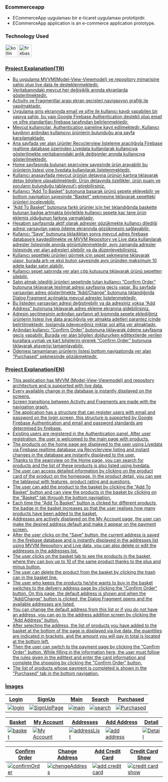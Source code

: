 
<h3 align="left">Ecommerceapp</h3>

* ECommerceApp uygulaması bir e-ticaret uygulaması prototipidir.
* ECommerceApp application is an e-commerce application prototype.

### Technology Used

<img src="https://www.vectorlogo.zone/logos/kotlinlang/kotlinlang-icon.svg" alt="kotlin" width="40" height="40"/> </a>  <a href="https://kotlinlang.org" target="_blank" rel="noreferrer">
<img src="https://www.vectorlogo.zone/logos/firebase/firebase-icon.svg" alt="firebase" width="40" height="40"/> </a> <a href="https://www.firebase.google.com/" target="_blank" rel="noreferrer"> 

### Project Explanation(TR)

* Bu uygulama MVVM(Model-View-Viewmodel) ve repository mimarisine sahip olup live data ile desteklenmektedir.
* Veritabanındaki mevcut her değişiklik anında ekranlarda gösterilmektedir.
* Activity ve Fragmentlar arası ekran geçişleri navigasyon grafiği ile yapılmaktadır.
* Uygulama giriş ekranında email ve şifre ile kullanıcı kaydı yapabilen bir yapıya sahip, bu yapı Google Firebase Authentication destekli olup email ve şifre standartları firebase tarafından belirlenmektedir.
* Mevcut kullanıcılar, Authentication paneline kayıt edilmektedir. Kullanıcı kaydının ardından kullanıcıyı ürünlerin bulunduğu ana sayfa karşılamaktadır.
* Ana sayfada yer alan ürünler Recyclerview listeleme aracılığıyla Firebase realtime database üzerinden Livedata kullanılarak kullanıcıya gösterilmekte veritabanındaki anlık değişimler anında kullanıcıya gösterilmektedir.
* Home sayfasında bulunan searcview sayesinde ürün arayabilir bu ürünlerin listesi yine livedata kullanılarak listelenmektedir.
* Kullanıcı anasayfada mevcut ürünün detayına ürünün kartına tıklayarak detay bilgilere ulaşabilmektedir. Ürün detayında özellikler, ürün puanı ve soruların bulunduğu tablayout’ı görebilirsiniz.
* Kullanıcı “Add To Basket” butonuna basarak ürünü sepete ekleyebilir ve bottom navigation sayesinde “Basket” sekmesine tıklayarak sepetteki ürünleri inceleyebilir.
* “Add To Basket” butonuna farklı ürünler için her tıklandığında baskette bulunan badge artmakta böylelikle kullanıcı sepete kaç tane ürün eklemiş olduğunun farkına varmaktadır.
* Hesabım sayfasında aktif olarak adresler gözükmekte,kullanıcı dilediği adresi varsayılan yapıp ödeme ekranında gözükmesini sağlayabilir.
* Kullanıcı “Save” butonuna tıkladıktan sonra mevcut adres firebase database’e kaydedilmekte ve MVVM Repository ve Live data kullanılarak adresler listesinde anında görüntülenmektedir, aynı zamanda adresler listesinde yer alan adresleri silebilir ya da düzenleyebilirsiniz.
* Kullanıcı sepetteki ürünleri görmek için sepet sekmesine tıklayarak ulaşır, burada artı ve eksi buton sayesinde aynı üründen maksimum 10 adete kadar satın alabilir.
* Kullanıcı sepet satırında yer alan çöp kutusuna tıklayarak ürünü sepetten silebilir.
* Satın almak istediği ürünleri sepetinde tutan kullanıcı “Confirm Order” butonuna tıklayarak teslimat adresi sayfasına geçiş yapar. Bu sayfada varsayılan adres gösterilmekte “Add/Change” butonuna tıklandığında Dialog Fragment açılmakta mevcut adresler listelenmektedir. 
* Bu listeden varsayılan adresi değiştirebilir ya da adresiniz yoksa “Add Address” butonuna tıklayarak adres ekleme ekranına gidebilirsiniz.
* Adresin seçilmesinin ardından sayfanın alt kısmında sepete eklediğiniz ürünlerin listesi live data aracılığıyla yer almakta adetleri parantez içinde belirtilmektedir, toplamda ödeyeceğiniz miktar sol altta yer almaktadır.
* Ardından kullanıcı “Confirm Order” butonuna tıklayarak ödeme sayfasına geçiş yapabilir. Burada yer alan bilgileri doldururken edittextlerde verilen kurallara uymalı ve kart bilgilerini girerek “Confirm Order” butonuna tıklayarak alışverişi tamamlayabilir.
* Ödemesi tamamlanan ürünlerin listesi bottom navigationda yer alan “Purchased” sekmesinde gözükmektedir.

### Project Explanation(EN)
* This application has MVVM (Model-View-Viewmodel) and repository architecture and is supported with live data.
* Every available change in the database is instantly displayed on the screens.
* Screen transitions between Activity and Fragments are made with the navigation graph.
* The application has a structure that can register users with email and password on the login screen, this structure is supported by Google Firebase Authentication and email and password standards are determined by firebase.
* Existing users are registered in the Authentication panel. After user registration, the user is welcomed to the main page with products.
* The products on the home page are displayed to the user using Livedata via Firebase realtime database via Recyclerview listing and instant changes in the database are instantly displayed to the user.
* Thanks to the searcview on the Home page, you can search for products and the list of these products is also listed using livedata.
* The user can access detailed information by clicking on the product card of the product on the homepage. In the product detail, you can see the tablayout with features, product rating and questions.
* The user can add the product to the basket by clicking the "Add To Basket" button and can view the products in the basket by clicking on the "Basket" tab through the bottom navigation.
* Each time the "Add To Basket" button is clicked for different products, the badge in the basket increases so that the user realises how many products have been added to the basket.
* Addresses are actively displayed on the My Account page, the user can make the desired address default and make it appear on the payment screen.
* After the user clicks on the "Save" button, the current address is saved in the firebase database and is instantly displayed in the addresses list using MVVM Repository and Live data, you can also delete or edit the addresses in the addresses list.
* The user clicks on the basket tab to see the products in the basket, where they can buy up to 10 of the same product thanks to the plus and minus button.
* The user can delete the product from the basket by clicking the trash can in the basket line.
* The user who keeps the products he/she wants to buy in the basket switches to the delivery address page by clicking the "Confirm Order" button. On this page, the default address is shown and when the "Add/Change" button is clicked, the Dialog Fragment opens and the available addresses are listed.
* You can change the default address from this list or if you do not have an address, you can go to the address addition screen by clicking the "Add Address" button.
* After selecting the address, the list of products you have added to the basket at the bottom of the page is displayed via live data, the quantities are indicated in brackets, and the amount you will pay in total is located at the bottom left.
* Then the user can switch to the payment page by clicking the "Confirm Order" button. While filling in the information here, the user must follow the rules given in the edittext and enter the card information and complete the shopping by clicking the "Confirm Order" button.
* The list of products whose payment is completed is shown in the "Purchased" tab in the bottom navigation.

### İmages
| Login  | SignUp  | Main  | Search  | Purchased  |
|---|---|---|---|---|
| ![login](https://github.com/eserali/ECommerceApp/assets/157403007/2b85a017-db32-4603-ab92-fd8d72cc5104) |![SignUpPage](https://github.com/eserali/ECommerceApp/assets/157403007/15473b22-89f7-4b78-89df-34bb58e867c6)   | ![main](https://github.com/eserali/ECommerceApp/assets/157403007/669f3290-6584-40e3-9d1d-d839b9344acc)  |  ![search](https://github.com/eserali/ECommerceApp/assets/157403007/bb551c77-9547-465c-a4d7-1a8f5e87d348) |  ![Purchased](https://github.com/eserali/ECommerceApp/assets/157403007/605641ac-0dd2-4e6c-a6df-3d6f8ac5a0b0) |

| Basket  | My Account  | Addresses  | Add Address  | Detail  |
|---|---|---|---|---|
| ![basket](https://github.com/eserali/ECommerceApp/assets/157403007/198521e4-856f-4b2c-8db1-aea4c52b9b60) | ![My Account](https://github.com/eserali/ECommerceApp/assets/157403007/2b013a30-38d9-4e07-a590-5182e6fdfda2) |![addressList](https://github.com/eserali/ECommerceApp/assets/157403007/7eded1d1-aab6-49f1-ab61-1f374caab6ec)  |![add address](https://github.com/eserali/ECommerceApp/assets/157403007/10dd64e0-6265-4943-9bb3-fefee7c05d4c) |![Detail](https://github.com/eserali/ECommerceApp/assets/157403007/a4b88af8-c4c1-47bd-b89b-ea37335fa1f9) |

| Confirm Order  | Change Address  | Add Credit Card  |  Credit Card  Show |
|---|---|---|---|
| ![confirmOrder](https://github.com/eserali/ECommerceApp/assets/157403007/2fb67c6e-2aae-4c1d-9548-7ace7bc331ad) |![chengeAddress](https://github.com/eserali/ECommerceApp/assets/157403007/8995e393-794f-4f47-b1c7-1a34bf6a6ed7)|![add credit card](https://github.com/eserali/ECommerceApp/assets/157403007/cd25d75b-14ed-45c2-91ae-f1de7724faf4)| ![credit card show](https://github.com/eserali/ECommerceApp/assets/157403007/28473784-81c8-41ad-9a76-e6b51650c0f4)  |












